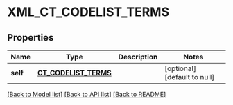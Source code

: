 # XML_CT_CODELIST_TERMS

## Properties
Name | Type | Description | Notes
------------ | ------------- | ------------- | -------------
**self** | [**CT_CODELIST_TERMS**](CtCodelistTerms.md) |  | [optional] [default to null]

[[Back to Model list]](../README.md#documentation-for-models) [[Back to API list]](../README.md#documentation-for-api-endpoints) [[Back to README]](../README.md)


